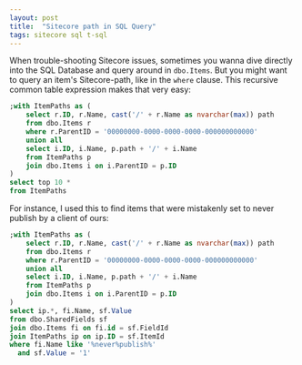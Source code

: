 ```yaml
---
layout: post
title:  "Sitecore path in SQL Query"
tags: sitecore sql t-sql
---
```


When trouble-shooting Sitecore issues, sometimes you wanna dive directly into the SQL Database and query around in `dbo.Items`. But you might want to query an item's Sitecore-path, like in the `where` clause. This recursive common table expression makes that very easy:

```sql
;with ItemPaths as (
	select r.ID, r.Name, cast('/' + r.Name as nvarchar(max)) path
	from dbo.Items r
	where r.ParentID = '00000000-0000-0000-0000-000000000000'
	union all
	select i.ID, i.Name, p.path + '/' + i.Name
	from ItemPaths p
	join dbo.Items i on i.ParentID = p.ID
)
select top 10 *
from ItemPaths
```

For instance, I used this to find items that were mistakenly set to never publish by a client of ours:

```sql
;with ItemPaths as (
	select r.ID, r.Name, cast('/' + r.Name as nvarchar(max)) path
	from dbo.Items r
	where r.ParentID = '00000000-0000-0000-0000-000000000000'
	union all
	select i.ID, i.Name, p.path + '/' + i.Name
	from ItemPaths p
	join dbo.Items i on i.ParentID = p.ID
)
select ip.*, fi.Name, sf.Value
from dbo.SharedFields sf
join dbo.Items fi on fi.id = sf.FieldId
join ItemPaths ip on ip.ID = sf.ItemId
where fi.Name like '%never%publish%'
  and sf.Value = '1'
```
